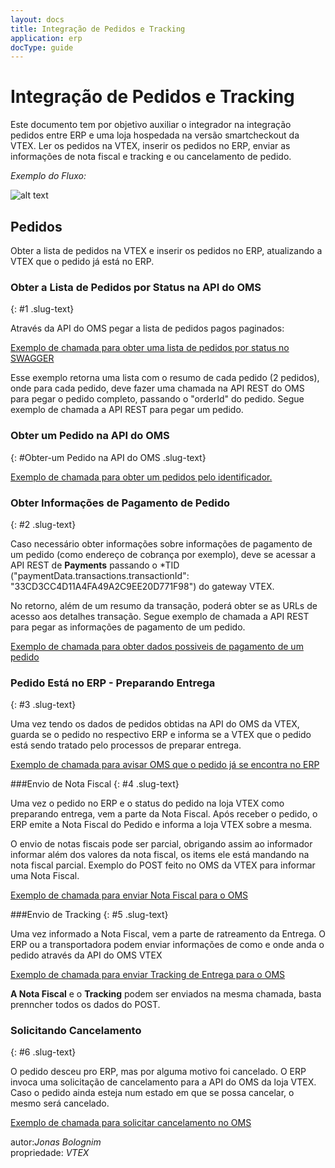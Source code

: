 ```yaml
---
layout: docs
title: Integração de Pedidos e Tracking
application: erp
docType: guide
---
```


# Integração de Pedidos e Tracking

Este documento tem por objetivo auxiliar o integrador na integração pedidos entre ERP e uma loja hospedada na versão smartcheckout da VTEX. Ler os pedidos na VTEX, inserir os pedidos no ERP, enviar as informações de nota fiscal e tracking e ou cancelamento de pedido.

_Exemplo do Fluxo:_

![alt text](pedido-tracking-vtex-erp.PNG "Title")

## Pedidos

Obter a lista de pedidos na VTEX e inserir os pedidos no ERP, atualizando a VTEX que o pedido já está no ERP.

### Obter a Lista de Pedidos por Status na API do OMS
{: #1 .slug-text}

Através da API do OMS pegar a lista de pedidos pagos paginados:

<a title="obter lista de pedidos por status" href="http://vtex-bridge-1-0-beta.elasticbeanstalk.com/vtex.bridge.web_deploy/swagger/ui/index.html#!/OMS/OMS_Orders" target="_blank">Exemplo de chamada para obter uma lista de pedidos por status no SWAGGER</a>


Esse exemplo retorna uma lista com o resumo de cada pedido (2 pedidos), onde para cada pedido, deve fazer uma chamada na API REST do OMS para pegar o pedido completo, passando o "orderId" do pedido. Segue exemplo de chamada a API REST para pegar um pedido.

### Obter um Pedido na API do OMS
{: #Obter-um Pedido na API do OMS .slug-text}

<a title="obter pedido por identificador" href="http://vtex-bridge-1-0-beta.elasticbeanstalk.com/vtex.bridge.web_deploy/swagger/ui/index.html#!/OMS/OMS_Order_0" target="_blank">Exemplo de chamada para obter um  pedidos pelo identificador.</a> 


### Obter Informações de Pagamento de Pedido
{: #2 .slug-text}

Caso necessário obter informações sobre informações de pagamento de um pedido (como endereço de cobrança por exemplo), deve se acessar a API REST de **Payments** passando o *TID ("paymentData.transactions.transactionId": "33CD3CC4D11A4FA49A2C9EE20D771F98") do gateway VTEX.

No retorno, além de um resumo da transação, poderá obter se as URLs de acesso aos detalhes transação. Segue exemplo de chamada a API REST para pegar as informações de pagamento de um pedido.

<a title="obter dados possiveis de pagamento" href="http://vtex-bridge-1-0-beta.elasticbeanstalk.com/vtex.bridge.web_deploy/swagger/ui/index.html#!/PCI/PCI_Get" target="_blank">Exemplo de chamada para obter dados possiveis de pagamento de um pedido</a> 

### Pedido Está no ERP - Preparando Entrega
{: #3 .slug-text}

Uma vez tendo os dados de pedidos obtidas na API do OMS da VTEX, guarda se o pedido
no respectivo ERP e informa se a VTEX que o pedido está sendo tratado pelo processos de preparar entrega.

<a title="pedido sendo tratado" href="http://vtex-bridge-1-0-beta.elasticbeanstalk.com/vtex.bridge.web_deploy/swagger/ui/index.html#!/OMS/OMS_StartHandling" target="_blank">Exemplo de chamada para avisar OMS que o pedido já se encontra no ERP</a> 


###Envio de Nota Fiscal
{: #4 .slug-text}

Uma vez o pedido no ERP e o status do pedido na loja VTEX como preparando entrega, vem a parte da Nota Fiscal.
Após receber o pedido, o ERP emite a Nota Fiscal do Pedido e informa a loja VTEX sobre a mesma.

O envio de notas fiscais pode ser parcial, obrigando assim ao informador informar além dos valores da nota fiscal, os items ele está mandando na nota fiscal parcial. Exemplo do POST feito no OMS da VTEX para informar uma Nota Fiscal.

<a title="enviando Nota Fiscal para o MOS" href="http://vtex-bridge-1-0-beta.elasticbeanstalk.com/vtex.bridge.web_deploy/swagger/ui/index.html#!/OMS/OMS_Order" target="_blank">Exemplo de chamada para enviar Nota Fiscal para o OMS</a> 

###Envio de Tracking
{: #5 .slug-text}

Uma vez informado a Nota Fiscal, vem a parte de ratreamento da Entrega.
O ERP ou a transportadora podem enviar informações de como e onde anda o pedido através da API do OMS VTEX

<a title="enviando tracking para o OMS" href="http://vtex-bridge-1-0-beta.elasticbeanstalk.com/vtex.bridge.web_deploy/swagger/ui/index.html#!/OMS/OMS_Order" target="_blank">Exemplo de chamada para enviar Tracking de Entrega para o OMS</a> 

**A Nota Fiscal** e o **Tracking** podem ser enviados na mesma chamada, basta prenncher todos os dados do POST.

### Solicitando Cancelamento
{: #6 .slug-text}

O pedido desceu pro ERP, mas por alguma motivo foi cancelado. O ERP invoca uma solicitação de cancelamento
para a API do OMS da loja VTEX. Caso o pedido ainda esteja num estado em que se possa cancelar, o mesmo será cancelado.

<a title="solicitando cancelamento" href="http://vtex-bridge-1-0-beta.elasticbeanstalk.com/vtex.bridge.web_deploy/swagger/ui/index.html#!/OMS/OMS_Cancel" target="_blank">Exemplo de chamada para solicitar cancelamento no OMS</a>  

autor:_Jonas Bolognim_  
propriedade: _VTEX_